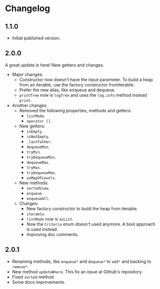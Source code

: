 # Changelog

## 1.1.0

- Initial published version.

## 2.0.0

A great update is here! New getters and changes.

- Major changes:
  - Constructor now doesn't have the input parameter. To build a heap from an iterable, use the factory constructor fromIterable.
  - Prefer the new alias, like enqueue and dequeue.
  - `printTree` now is `logTree` and uses the `log.info` method instead `print`.
- Another changes
  - Removed the following properties, methods and getters:
    - `listMode`.
    - `operator []`.
  - New getters:
    - `isEmpty`.
    - `isNotEmpty`.
    - `_lastFather`.
    - `dequeueMin`.
    - `tryMin`.
    - `tryDequeueMin`.
    - `dequeueMax`.
    - `tryMax`.
    - `tryDequeueMax`.
    - `asMapOfLevels`.
  - New methods:
    - `sortedView`.
    - `enqueue`.
    - `enqueueAll`.
  - Changes:
    - New factory constructor to build the heap from iterable.
    - `iterable`.
    - `listMode` now is `asList`.
    - Now the `Criteria` enum doesn't used anymore. A bool approach is used instead.
    - Improving doc comments.

## 2.0.1

- Renaming methods, like `enqueue*` and `dequeue*` to `add*` and backing to `remove*`.
- New method `updateWhere`. This fix an issue at Github's repository.
- Fixed `sorted` method
- Some docs improvements.

